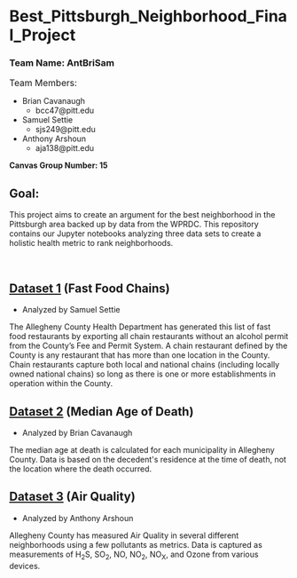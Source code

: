 <h1>Best_Pittsburgh_Neighborhood_Final_Project</h1>
<h3>Team Name: AntBriSam</h3>
<span style="font-size:16;">Team Members:</span>
<ul>
  <li>Brian Cavanaugh
    <ul>
      <li>bcc47@pitt.edu</li>
    </ul>
  </li>
  <li>Samuel Settie
    <ul>
      <li>sjs249@pitt.edu</li>
    </ul>
  </li>
  <li>Anthony Arshoun
    <ul>
      <li>aja138@pitt.edu</li>
    </ul>
  </li>
</ul>
<p><b>Canvas Group Number: 15</b></p>

<h2>Goal:</h2>
<p>This project aims to create an argument for the best neighborhood in the Pittsburgh area backed up by data from the WPRDC. This repository contains our Jupyter notebooks analyzing three data sets to create a holistic health metric to rank neighborhoods.</p>
<br>

<h2><a href="https://data.wprdc.org/dataset/allegheny-county-fast-food/resource/3c530161-2976-41ae-a0f0-7d3e74835049" target="_blank">Dataset 1</a> (Fast Food Chains)</h2>
<ul><li>Analyzed by Samuel Settie</li></ul>
<p>The Allegheny County Health Department has generated this list of fast food restaurants by exporting all chain restaurants without an alcohol permit from the County’s Fee and Permit System. A chain restaurant defined by the County is any restaurant that has more than one location in the County. Chain restaurants capture both local and national chains (including locally owned national chains) so long as there is one or more establishments in operation within the County.</p>

<h2><a href="https://data.wprdc.org/dataset/ee735209-4de7-4ea4-b446-bf0f0f6d9cb3/resource/c2e1500a-a12a-4e91-be94-76c6a892b7e2" target="_blank">Dataset 2</a> (Median Age of Death)</h2>
<ul><li>Analyzed by Brian Cavanaugh</li></ul>
<p>The median age at death is calculated for each municipality in Allegheny County. Data is based on the decedent's residence at the time of death, not the location where the death occurred.</p>

<h2><a href="https://data.wprdc.org/dataset/allegheny-county-air-quality/resource/36fb4629-8003-4acc-a1ca-3302778a530d?filters=is_valid%3Atrue%7Cunit%3APPM" target="_blank">Dataset 3</a> (Air Quality)</h2>
<ul><li>Analyzed by Anthony Arshoun</li></ul>
<p>Allegheny County has measured Air Quality in several different neighborhoods using a few pollutants as metrics. Data is captured as measurements of H<sub>2</sub>S, SO<sub>2</sub>, NO, NO<sub>2</sub>, NO<sub>X</sub>, and Ozone from various devices.</p>

